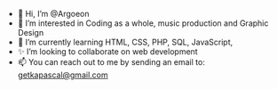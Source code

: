 - 👋 Hi, I’m @Argoeon
- 👀 I’m interested in Coding as a whole, music production and Graphic Design
- 🌱 I’m currently learning HTML, CSS, PHP, SQL, JavaScript, 
- ✨ I’m looking to collaborate on web development
- 📫 You can reach out to me by sending an email to: getkapascal@gmail.com

<!---
Argoeon/Argoeon is a ✨ special ✨ repository because its `README.md` (this file) appears on your GitHub profile.
You can click the Preview link to take a look at your changes.
--->

